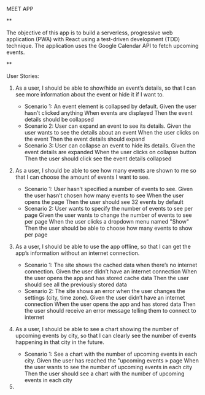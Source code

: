 MEET APP

**

The objective of this app is to build a serverless, progressive web application (PWA) with React using a
test-driven development (TDD) technique. The application uses the Google
Calendar API to fetch upcoming events.

**

User Stories:

1. As a user, I should be able to show/hide an event’s details, so that I can see more information about the event or hide it if I want to.
       
	- Scenario 1: An event element is collapsed by default.
		Given the user hasn’t clicked anything
		When events are displayed
		Then the event details should be collapsed
	- Scenario 2: User can expand an event to see its details.
		Given the user wants to see the details about an event
		When the user clicks on the event
		Then the event details should expand
	- Scenario 3: User can collapse an event to hide its details.
		Given the event details are expanded
		When the user clicks on collapse button
		Then the user should click see the event details collapsed

2. As a user, I should be able to see how many events are shown to me so that I can choose the amount of events I want to see.

	- Scenario 1: User hasn’t specified a number of events to see.
		Given the user hasn’t chosen how many events to see
		When the user opens the page
		Then the user should see 32 events by default
	- Scenario 2: User wants to specify the number of events to see per page
		Given the user wants to change the number of events to see per page
		When the user clicks a dropdown menu named "Show"
		Then the user should be able to choose how many events to show per page

3. As a user, I should be able to use the app offline, so that I can get the app’s information without an internet connection.

	- Scenario 1: The site shows the cached data when there’s no internet connection.
		Given the user didn’t have an internet connection
		When the user opens the app and has stored cache data
		Then the user should see all the previously stored data
	- Scenario 2: The site shows an error when the user changes the settings (city, time zone).
		Given the user didn’t have an internet connection
		When the user opens the app and has stored data
		Then the user should receive an error message telling them to connect to internet

4. As a user, I should be able to see a chart showing the number of upcoming events by city, so that I can clearly see the number of events happening in that city in the future.

	- Scenario 1: See a chart with the number of upcoming events in each city.
		Given the user has reached the "upcoming events » page
		When the user wants to see the number of upcoming events in each city
		Then the user should see a chart with the number of upcoming events in each city
 
5. 